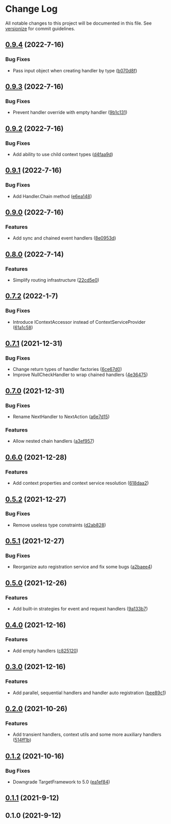# Change Log

All notable changes to this project will be documented in this file. See [versionize](https://github.com/saintedlama/versionize) for commit guidelines.

<a name="0.9.4"></a>
## [0.9.4](https://www.github.com/Kantaiko/Routing/releases/tag/v0.9.4) (2022-7-16)

### Bug Fixes

* Pass input object when creating handler by type ([b070d8f](https://www.github.com/Kantaiko/Routing/commit/b070d8f435826c379c4625af42b7df904a07c2ed))

<a name="0.9.3"></a>
## [0.9.3](https://www.github.com/Kantaiko/Routing/releases/tag/v0.9.3) (2022-7-16)

### Bug Fixes

* Prevent handler override with empty handler ([9b1c131](https://www.github.com/Kantaiko/Routing/commit/9b1c131947d5c6131d59da7ba140952a20a6ae20))

<a name="0.9.2"></a>
## [0.9.2](https://www.github.com/Kantaiko/Routing/releases/tag/v0.9.2) (2022-7-16)

### Bug Fixes

* Add ability to use child context types ([d4faa9d](https://www.github.com/Kantaiko/Routing/commit/d4faa9dd1c6d49c81710b634d51f225efd49ca41))

<a name="0.9.1"></a>
## [0.9.1](https://www.github.com/Kantaiko/Routing/releases/tag/v0.9.1) (2022-7-16)

### Bug Fixes

* Add Handler.Chain method ([e6ea148](https://www.github.com/Kantaiko/Routing/commit/e6ea14811f6ae34ec8d428d6dd182dfec84cb838))

<a name="0.9.0"></a>
## [0.9.0](https://www.github.com/Kantaiko/Routing/releases/tag/v0.9.0) (2022-7-16)

### Features

* Add sync and chained event handlers ([8e0953d](https://www.github.com/Kantaiko/Routing/commit/8e0953d61219712580f52c1cd2121e7011df0986))

<a name="0.8.0"></a>
## [0.8.0](https://www.github.com/Kantaiko/Routing/releases/tag/v0.8.0) (2022-7-14)

### Features

* Simplify routing infrastructure ([22cd5e0](https://www.github.com/Kantaiko/Routing/commit/22cd5e0115aa2c47a56b511ce75c8904c389789b))

<a name="0.7.2"></a>
## [0.7.2](https://www.github.com/Kantaiko/Routing/releases/tag/v0.7.2) (2022-1-7)

### Bug Fixes

* Introduce IContextAccessor instead of ContextServiceProvider ([61a1c58](https://www.github.com/Kantaiko/Routing/commit/61a1c58defc038e6defc646082fb923fcc3fb690))

<a name="0.7.1"></a>
## [0.7.1](https://www.github.com/Kantaiko/Routing/releases/tag/v0.7.1) (2021-12-31)

### Bug Fixes

* Change return types of handler factories ([6ce67d0](https://www.github.com/Kantaiko/Routing/commit/6ce67d0b0b78493901a0b83a8d61d3d039739d5f))
* Improve NullCheckHandler to wrap chained handlers ([4e36475](https://www.github.com/Kantaiko/Routing/commit/4e36475ed0251b9678b8989b602e05b174dac5ee))

<a name="0.7.0"></a>
## [0.7.0](https://www.github.com/Kantaiko/Routing/releases/tag/v0.7.0) (2021-12-31)

### Bug Fixes

* Rename NextHandler to NextAction ([a6e7d15](https://www.github.com/Kantaiko/Routing/commit/a6e7d15adddb2a8bb7caa1894b246d3541bc7139))

### Features

* Allow nested chain handlers ([a3ef957](https://www.github.com/Kantaiko/Routing/commit/a3ef95761a2d434a7694fcf87cdc90d5b5978ad8))

<a name="0.6.0"></a>
## [0.6.0](https://www.github.com/Kantaiko/Routing/releases/tag/v0.6.0) (2021-12-28)

### Features

* Add context properties and context service resolution ([618daa2](https://www.github.com/Kantaiko/Routing/commit/618daa24c1ae62b63a37acd80d588c62c5fbbe2f))

<a name="0.5.2"></a>
## [0.5.2](https://www.github.com/Kantaiko/Routing/releases/tag/v0.5.2) (2021-12-27)

### Bug Fixes

* Remove useless type constraints ([d2ab828](https://www.github.com/Kantaiko/Routing/commit/d2ab82814d9bfff19b9337bdb3cfd37b56901e01))

<a name="0.5.1"></a>
## [0.5.1](https://www.github.com/Kantaiko/Routing/releases/tag/v0.5.1) (2021-12-27)

### Bug Fixes

* Reorganize auto registration service and fix some bugs ([a2baee4](https://www.github.com/Kantaiko/Routing/commit/a2baee442d42fce9b76de7f25e563fac82dc2d52))

<a name="0.5.0"></a>
## [0.5.0](https://www.github.com/Kantaiko/Routing/releases/tag/v0.5.0) (2021-12-26)

### Features

* Add built-in strategies for event and request handlers ([9a133b7](https://www.github.com/Kantaiko/Routing/commit/9a133b7e74fb845c8867149f9a042630020073e0))

<a name="0.4.0"></a>
## [0.4.0](https://www.github.com/Kantaiko/Routing/releases/tag/v0.4.0) (2021-12-16)

### Features

* Add empty handlers ([c825120](https://www.github.com/Kantaiko/Routing/commit/c825120fd8ec440bbeebb8a88aa6efb1abae2c6b))

<a name="0.3.0"></a>
## [0.3.0](https://www.github.com/Kantaiko/Routing/releases/tag/v0.3.0) (2021-12-16)

### Features

* Add parallel, sequential handlers and handler auto registration ([bee89c1](https://www.github.com/Kantaiko/Routing/commit/bee89c1f968fc7d78f1d6d2e74a4d1d3200733e5))

<a name="0.2.0"></a>
## [0.2.0](https://www.github.com/Kantaiko/Routing/releases/tag/v0.2.0) (2021-10-26)

### Features

* Add transient handlers, context utils and some more auxiliary handlers ([514ff1b](https://www.github.com/Kantaiko/Routing/commit/514ff1bb9b1f0b8a39901cd8addd031cbb658040))

<a name="0.1.2"></a>
## [0.1.2](https://www.github.com/Kantaiko/Routing/releases/tag/v0.1.2) (2021-10-16)

### Bug Fixes

* Downgrade TargetFramework to 5.0 ([ea1ef84](https://www.github.com/Kantaiko/Routing/commit/ea1ef8411705f5156fa329e772a07d53780e9f92))

<a name="0.1.1"></a>
## [0.1.1](https://www.github.com/Kantaiko/Routing/releases/tag/v0.1.1) (2021-9-12)

<a name="0.1.0"></a>
## 0.1.0 (2021-9-12)

